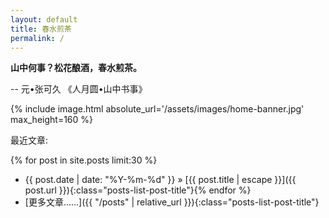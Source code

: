 ```yaml
---
layout: default
title: 春水煎茶
permalink: /
---
```


**山中何事？松花酿酒，春水煎茶。**

-- 元•张可久 《人月圆•山中书事》

{% include image.html absolute_url='/assets/images/home-banner.jpg' max_height=160 %}

最近文章:

{% for post in site.posts limit:30 %}
* <span class="posts-list-post-date">{{ post.date | date: "%Y-%m-%d" }}</span> »
  [{{ post.title | escape }}]({{ post.url }}){:class="posts-list-post-title"}{% endfor %}
* [更多文章...…]({{ "/posts" | relative_url }}){:class="posts-list-post-title"}
